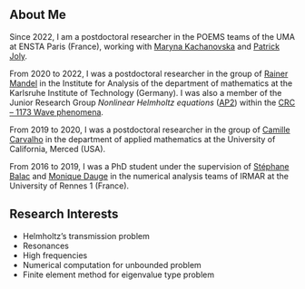 ## About Me

Since 2022, I am a postdoctoral researcher in the POEMS teams of the UMA at ENSTA Paris (France), working with [Maryna Kachanovska](https://sites.google.com/site/mkachanovska) and [Patrick Joly](https://uma.ensta-paris.fr/~pjoly).

From 2020 to 2022, I was a postdoctoral researcher in the group of [Rainer Mandel](https://sites.google.com/view/rainermandel) in the Institute for Analysis of the department of mathematics at the Karlsruhe Institute of Technology (Germany).
I was also a member of the Junior Research Group *Nonlinear Helmholtz equations* ([AP2](https://www.waves.kit.edu/AP2.php)) within the [CRC &ndash; 1173 Wave phenomena](https://www.waves.kit.edu/index.php).

From 2019 to 2020, I was a postdoctoral researcher in the group of [Camille Carvalho](https://camillecarvalho.org) in the department of applied mathematics at the University of California, Merced (USA).

From 2016 to 2019, I was a PhD student under the supervision of [St&eacute;phane Balac](https://perso.univ-rennes1.fr/stephane.balac) and [Monique Dauge](https://perso.univ-rennes1.fr/monique.dauge) in the numerical analysis teams of IRMAR at the University of Rennes 1 (France).


## Research Interests

- Helmholtz&rsquo;s transmission problem
- Resonances
- High frequencies
- Numerical computation for unbounded problem
- Finite element method for eigenvalue type problem

